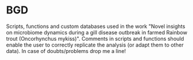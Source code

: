 # BGD
Scripts, functions and custom databases used in the work "Novel insights on microbiome dynamics during a gill disease outbreak in farmed Rainbow trout (Oncorhynchus mykiss)".
Comments in scripts and functions should enable the user to correctly replicate the analysis (or adapt them to other data).
In case of doubts/problems drop me a line!

